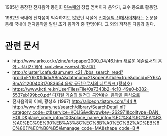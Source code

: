 1985년 등장한 전자음악 동인회 [뎐농패의](/뎐농패 "wikilink") 창립 멤버이자 음악가, 교수 등으로 활동함.

1982년 국내에 전자음이 익숙하지도 않았던 시절에 [전자음악
신데사이저라는](/http://www.riss.kr/link?id=A30048103 "wikilink")
논문을 통해 국내에 전자음악을 알린 초기 음악가 중 한명이다. 그 외의 저작은 다음과 같다.

# 관련 문서

  - [<http://www.arko.or.kr/zine/artspaper2000_04/46.htm> 새로운 예술로서의 음악 -
    실시간 제어, real-time control
    (황성호)](/http://www.arko.or.kr/zine/artspaper2000_04/46.htm_새로운_예술로서의_음악_-_실시간_제어,_real-time_control_\(황성호\) "wikilink")
  - [<http://cluster1.cafe.daum.net/_c21_/bbs_search_read?grpid=FY6k&fldid=ABmA&datanum=21&openArticle=true&docid=FY6kABmA2120040317083654>
    음악 공간으로서의 네트워크
    (황성호)](/http://cluster1.cafe.daum.net/_c21_/bbs_search_read?grpid=FY6k&fldid=ABmA&datanum=21&openArticle=true&docid=FY6kABmA2120040317083654_음악_공간으로서의_네트워크_\(황성호\) "wikilink")
  - [<https://www.kcti.re.kr/UserFiles/File/0a7343b2-4c10-49e0-b382-5537eb199bc0.pdf>
    디지털 기술의 발전과 공연예술 ­ 음악을
    중심으로](/https://www.kcti.re.kr/UserFiles/File/0a7343b2-4c10-49e0-b382-5537eb199bc0.pdf_디지털_기술의_발전과_공연예술_­_음악을_중심으로 "wikilink")
  - 전자음악의 이해, 황성호 (1997) [<http://aliceon.tistory.com/144>
    \#](/http://aliceon.tistory.com/144_# "wikilink"),
    [<http://www.dibrary.net/search/dibrary/SearchDetail.nl?category_code=ct&service=KOLIS&vdkvgwkey=262971&colltype=DAN_HOLD&place_code_info=100&place_name_info=%EC%84%9C%EA%B3%A0%EC%9E%90%EB%A3%8C%EC%8B%A0%EC%B2%AD%EB%8C%80(1%EC%B8%B5)&manage_code=MA&shape_code=B>
    \#](/http://www.dibrary.net/search/dibrary/SearchDetail.nl?category_code=ct&service=KOLIS&vdkvgwkey=262971&colltype=DAN_HOLD&place_code_info=100&place_name_info=%EC%84%9C%EA%B3%A0%EC%9E%90%EB%A3%8C%EC%8B%A0%EC%B2%AD%EB%8C%80\(1%EC%B8%B5\)&manage_code=MA&shape_code=B_# "wikilink")